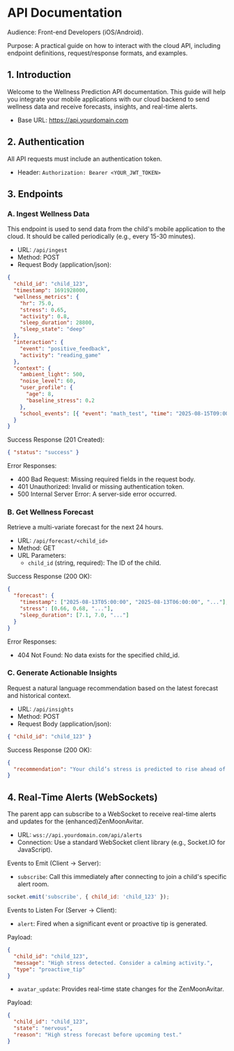 # API Documentation

Audience: Front-end Developers (iOS/Android).

Purpose: A practical guide on how to interact with the cloud API, including endpoint definitions, request/response formats, and examples.

## 1. Introduction

Welcome to the Wellness Prediction API documentation. This guide will help you integrate your mobile applications with our cloud backend to send wellness data and receive forecasts, insights, and real-time alerts.

- Base URL: https://api.yourdomain.com

## 2. Authentication

All API requests must include an authentication token.

- Header: `Authorization: Bearer <YOUR_JWT_TOKEN>`

## 3. Endpoints

### A. Ingest Wellness Data

This endpoint is used to send data from the child's mobile application to the cloud. It should be called periodically (e.g., every 15-30 minutes).

- URL: `/api/ingest`
- Method: POST
- Request Body (application/json):

```json
{
  "child_id": "child_123",
  "timestamp": 1691928000,
  "wellness_metrics": {
    "hr": 75.0,
    "stress": 0.65,
    "activity": 0.8,
    "sleep_duration": 28800,
    "sleep_state": "deep"
  },
  "interaction": {
    "event": "positive_feedback",
    "activity": "reading_game"
  },
  "context": {
    "ambient_light": 500,
    "noise_level": 60,
    "user_profile": {
      "age": 8,
      "baseline_stress": 0.2
    },
    "school_events": [{ "event": "math_test", "time": "2025-08-15T09:00:00" }]
  }
}
```

Success Response (201 Created):

```json
{ "status": "success" }
```

Error Responses:

- 400 Bad Request: Missing required fields in the request body.
- 401 Unauthorized: Invalid or missing authentication token.
- 500 Internal Server Error: A server-side error occurred.

### B. Get Wellness Forecast

Retrieve a multi-variate forecast for the next 24 hours.

- URL: `/api/forecast/<child_id>`
- Method: GET
- URL Parameters:
  - `child_id` (string, required): The ID of the child.

Success Response (200 OK):

```json
{
  "forecast": {
    "timestamp": ["2025-08-13T05:00:00", "2025-08-13T06:00:00", "..."],
    "stress": [0.66, 0.68, "..."],
    "sleep_duration": [7.1, 7.0, "..."]
  }
}
```

Error Responses:

- 404 Not Found: No data exists for the specified child_id.

### C. Generate Actionable Insights

Request a natural language recommendation based on the latest forecast and historical context.

- URL: `/api/insights`
- Method: POST
- Request Body (application/json):

```json
{ "child_id": "child_123" }
```

Success Response (200 OK):

```json
{
  "recommendation": "Your child’s stress is predicted to rise ahead of the math test. To mitigate this, consider starting the bedtime routine 30 minutes earlier tonight."
}
```

## 4. Real-Time Alerts (WebSockets)

The parent app can subscribe to a WebSocket to receive real-time alerts and updates for the (enhanced)ZenMoonAvitar.

- URL: `wss://api.yourdomain.com/api/alerts`
- Connection: Use a standard WebSocket client library (e.g., Socket.IO for JavaScript).

Events to Emit (Client → Server):

- `subscribe`: Call this immediately after connecting to join a child's specific alert room.

```javascript
socket.emit('subscribe', { child_id: 'child_123' });
```

Events to Listen For (Server → Client):

- `alert`: Fired when a significant event or proactive tip is generated.

Payload:

```json
{
  "child_id": "child_123",
  "message": "High stress detected. Consider a calming activity.",
  "type": "proactive_tip"
}
```

- `avatar_update`: Provides real-time state changes for the ZenMoonAvitar.

Payload:

```json
{
  "child_id": "child_123",
  "state": "nervous",
  "reason": "High stress forecast before upcoming test."
}
```

